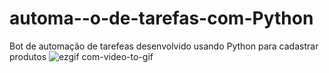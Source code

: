 # automa--o-de-tarefas-com-Python
Bot de automação de tarefeas desenvolvido usando Python para cadastrar produtos
![ezgif com-video-to-gif](https://github.com/JulioCssar/automa--o-de-tarefas-com-Python/assets/104035913/d70d6ee7-4187-4399-a821-027a9ee86178)
